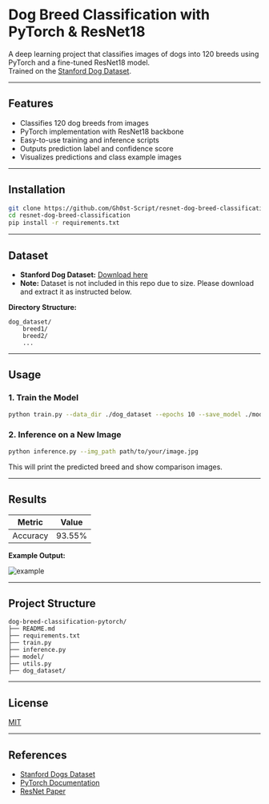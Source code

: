 # Dog Breed Classification with PyTorch & ResNet18

A deep learning project that classifies images of dogs into 120 breeds using PyTorch and a fine-tuned ResNet18 model.  
Trained on the [Stanford Dog Dataset](http://vision.stanford.edu/aditya86/ImageNetDogs/).

---

## Features

- Classifies 120 dog breeds from images
- PyTorch implementation with ResNet18 backbone
- Easy-to-use training and inference scripts
- Outputs prediction label and confidence score
- Visualizes predictions and class example images

---

## Installation

```bash
git clone https://github.com/Gh0st-Script/resnet-dog-breed-classification.git
cd resnet-dog-breed-classification
pip install -r requirements.txt
```

---

## Dataset

- **Stanford Dog Dataset:** [Download here](http://vision.stanford.edu/aditya86/ImageNetDogs/)
- **Note:** Dataset is not included in this repo due to size. Please download and extract it as instructed below.

**Directory Structure:**
```
dog_dataset/
    breed1/
    breed2/
    ...
```

---

## Usage

### **1. Train the Model**

```bash
python train.py --data_dir ./dog_dataset --epochs 10 --save_model ./model/img_class_mdl_final.pth
```

### **2. Inference on a New Image**

```bash
python inference.py --img_path path/to/your/image.jpg
```

This will print the predicted breed and show comparison images.

---

## Results

| Metric      | Value   |
|-------------|---------|
| Accuracy    | 93.55%     |

**Example Output:**

![example](images/example_prediction.jpg)

---

## Project Structure

```
dog-breed-classification-pytorch/
├── README.md
├── requirements.txt
├── train.py
├── inference.py
├── model/
├── utils.py
├── dog_dataset/
```

---

## License

[MIT](LICENSE)

---

## References

- [Stanford Dogs Dataset](http://vision.stanford.edu/aditya86/ImageNetDogs/)
- [PyTorch Documentation](https://pytorch.org/)
- [ResNet Paper](https://arxiv.org/abs/1512.03385)

